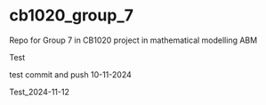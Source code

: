 # cb1020_group_7
Repo for Group 7 in CB1020 project in mathematical modelling ABM

Test

test commit and push 10-11-2024

Test_2024-11-12
